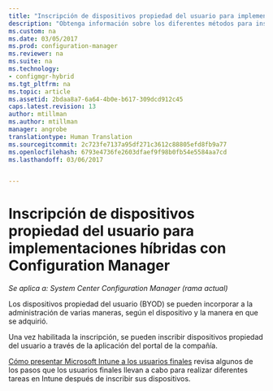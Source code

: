 ```yaml
---
title: "Inscripción de dispositivos propiedad del usuario para implementaciones híbridas con Configuration Manager | Microsoft Docs"
description: "Obtenga información sobre los diferentes métodos para inscribir dispositivos propiedad del usuario para implementaciones híbridas con Configuration Manager."
ms.custom: na
ms.date: 03/05/2017
ms.prod: configuration-manager
ms.reviewer: na
ms.suite: na
ms.technology:
- configmgr-hybrid
ms.tgt_pltfrm: na
ms.topic: article
ms.assetid: 2bdaa8a7-6a64-4b0e-b617-309dcd912c45
caps.latest.revision: 13
author: mtillman
ms.author: mtillman
manager: angrobe
translationtype: Human Translation
ms.sourcegitcommit: 2c723fe7137a95df271c3612c88805efd8fb9a77
ms.openlocfilehash: 6793e4736fe2603dfaef9f98b0fb54e5584aa7cd
ms.lasthandoff: 03/06/2017


---
```

# <a name="enroll-user-owned-devices-for-hybrid-deployments-with-configuration-manager"></a>Inscripción de dispositivos propiedad del usuario para implementaciones híbridas con Configuration Manager

*Se aplica a: System Center Configuration Manager (rama actual)*

Los dispositivos propiedad del usuario (BYOD) se pueden incorporar a la administración de varias maneras, según el dispositivo y la manera en que se adquirió.  

Una vez habilitada la inscripción, se pueden inscribir dispositivos propiedad del usuario a través de la aplicación del portal de la compañía.

[Cómo presentar Microsoft Intune a los usuarios finales](https://docs.microsoft.com/en-us/intune/deploy-use/what-to-tell-your-end-users-about-using-microsoft-intune) revisa algunos de los pasos que los usuarios finales llevan a cabo para realizar diferentes tareas en Intune después de inscribir sus dispositivos.

